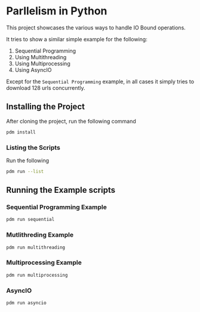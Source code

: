 # Parllelism in Python

This project showcases the various ways to handle IO Bound operations. 

It tries to show a similar simple example for the following:

1. Sequential Programming 
2. Using Multithreading 
3. Using Multiprocessing 
4. Using AsyncIO 

Except for the `Sequential Programming` example, in all cases it simply tries to download 128 urls concurrently. 


## Installing the Project 

After cloning the project, run the following command 

```bash
pdm install 
```

### Listing the Scripts 

Run the following 

```bash
pdm run --list 
```


## Running the Example scripts 

### Sequential Programming Example 

```bash
pdm run sequential
```

### Mutlithreding Example 

```bash
pdm run multithreading
```

### Multiprocessing Example 

```bash
pdm run multiprocessing
```

### AsyncIO 

```bash
pdm run asyncio
```


